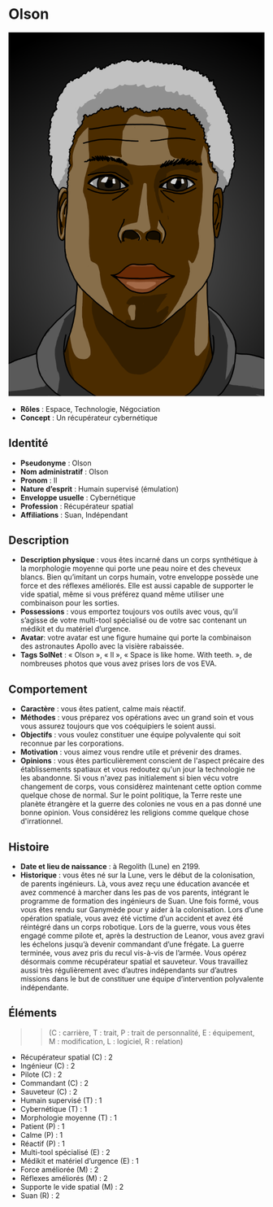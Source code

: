# Olson

![ Portrait d'Olson](portrait_olson.png)

* **Rôles** : Espace, Technologie, Négociation
* **Concept** : Un récupérateur cybernétique

## Identité

* **Pseudonyme** : Olson
* **Nom administratif** : Olson
* **Pronom** : Il
* **Nature d’esprit** : Humain supervisé (émulation)
* **Enveloppe usuelle** : Cybernétique
* **Profession** : Récupérateur spatial
* **Affiliations** : Suan, Indépendant

## Description

* **Description physique** : vous êtes incarné dans un corps synthétique à la morphologie moyenne qui porte une peau noire et des cheveux blancs. Bien qu’imitant un corps humain, votre enveloppe possède une force et des réflexes améliorés. Elle est aussi capable de supporter le vide spatial, même si vous préférez quand même utiliser une combinaison pour les sorties.
* **Possessions** : vous emportez toujours vos outils avec vous, qu’il s’agisse de votre multi-tool spécialisé ou de votre sac contenant un médikit et du matériel d’urgence.
* **Avatar**: votre avatar est une figure humaine qui porte la combinaison des astronautes Apollo avec la visière rabaissée.
* **Tags SolNet** : « Olson », « Il », « Space is like home. With teeth. », de nombreuses photos que vous avez prises lors de vos EVA.

## Comportement

* **Caractère** : vous êtes patient, calme mais réactif.
* **Méthodes** : vous préparez vos opérations avec un grand soin et vous vous assurez toujours que vos coéquipiers le soient aussi.
* **Objectifs** : vous voulez constituer une équipe polyvalente qui soit reconnue par les corporations.
* **Motivation** : vous aimez vous rendre utile et prévenir des drames.
* **Opinions** : vous êtes particulièrement conscient de l'aspect précaire des établissements spatiaux et vous redoutez qu'un jour la technologie ne les abandonne. Si vous n'avez pas initialement si bien vécu votre changement de corps, vous considèrez maintenant cette option comme quelque chose de normal. Sur le point politique, la Terre reste une planète étrangère et la guerre des colonies ne vous en a pas donné une bonne opinion. Vous considérez les religions comme quelque chose d'irrationnel.

## Histoire

* **Date et lieu de naissance** : à Regolith (Lune) en 2199.
* **Historique** : vous êtes né sur la Lune, vers le début de la colonisation, de parents ingénieurs. Là, vous avez reçu une éducation avancée et avez commencé à marcher dans les pas de vos parents, intégrant le programme de formation des ingénieurs de Suan. Une fois formé, vous vous êtes rendu sur Ganymède pour y aider à la colonisation. Lors d’une opération spatiale, vous avez été victime d’un accident et avez été réintégré dans un corps robotique. Lors de la guerre, vous vous êtes engagé comme pilote et, après la destruction de Leanor, vous avez gravi les échelons jusqu’à devenir commandant d’une frégate. La guerre terminée, vous avez pris du recul vis-à-vis de l’armée. Vous opérez désormais comme récupérateur spatial et sauveteur. Vous travaillez aussi très régulièrement avec d’autres indépendants sur d’autres missions dans le but de constituer une équipe d’intervention polyvalente indépendante.

## Éléments

>> (C : carrière, T : trait, P : trait de personnalité, E : équipement, M : modification, L : logiciel, R : relation)

* Récupérateur spatial (C) : 2
* Ingénieur (C) : 2
* Pilote (C) : 2
* Commandant (C) : 2
* Sauveteur (C) : 2
* Humain supervisé (T) : 1
* Cybernétique (T) : 1
* Morphologie moyenne (T) : 1
* Patient (P) : 1
* Calme (P) : 1
* Réactif (P) : 1
* Multi-tool spécialisé (E) : 2
* Médikit et matériel d’urgence (E) : 1
* Force améliorée (M) : 2
* Réflexes améliorés (M) : 2
* Supporte le vide spatial (M) : 2
* Suan (R) : 2

